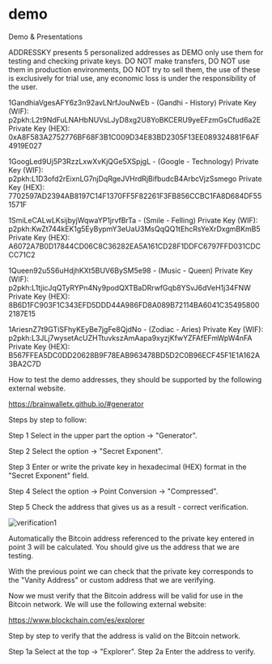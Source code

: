 # demo
Demo &amp; Presentations

ADDRESSKY presents 5 personalized addresses as DEMO only use them for testing and checking private keys. DO NOT make transfers, DO NOT use them in production environments, DO NOT try to sell them, the use of these is exclusively for trial use, any economic loss is under the responsibility of the user.

1GandhiaVgesAFY6z3n92avLNrfJouNwEb  - (Gandhi - History)
Private Key (WIF): p2pkh:L2t9NdFuLNAHbNUVsLJyD8xg2U8YoBKCERU9yeEFzmGsCfud6a2E
Private Key (HEX): 0xA8F583A2752776BF68F3B1C009D34E83BD2305F13EE089324881F6AF4919E027

1GoogLed9Uj5P3RzzLxwXvKjQGe5XSpjgL - (Google - Technology)
Private Key (WIF): p2pkh:L1D3ofd2rEixnLG7njDqRgeJVHrdRjBifbudcB4ArbcVjzSsmego
Private Key (HEX): 7702597AD2394AB8197C14F1370FF5F82261F3FB856CCBC1FA8D684DF551571F

1SmiLeCALwLKsijbyjWqwaYP1jrvfBrTa - (Smile - Felling)
Private Key (WIF): p2pkh:KwZt744kEK1g5EyBypmY3eUaU3MsQqQQ1tEhcRsYeXrDxgmBKmB5
Private Key (HEX): A6072A7B0D17844CD06C8C36282EA5A161CD28F1DDFC6797FFD031CDCCC71C2

1Queen92u5S6uHdjhKXt5BUV6BySM5e98 - (Music - Queen)
Private Key (WIF): p2pkh:L1tjicJqQTyRYPn4Ny9podQXTBaDRrwfGqb8YSvJ6dVeH1j34FNW
Private Key (HEX): 8B6D1FC903F1C343EFD5DDD44A986FD8A089B72114BA6041C354958002187E15

1AriesnZ7t9GTiSFhyKEyBe7jgFe8QjdNo - (Zodiac - Aries)
Private Key (WIF): p2pkh:L3JLj7wysetAcUZHTtuvkszAmAapa9xyzjKfwYZFAfEFmWpW4nFA
Private Key (HEX): B567FFEA5DC0DD20628B9F78EAB963478BD5D2C0B96ECF45F1E1A162A3BA2C7D

How to test the demo addresses, they should be supported by the following external website.

https://brainwalletx.github.io/#generator

Steps by step to follow:

Step 1 Select in the upper part the option -> "Generator".

Step 2 Select the option -> "Secret Exponent".

Step 3 Enter or write the private key in hexadecimal (HEX) format in the "Secret Exponent" field.

Step 4 Select the option -> Point Conversion -> "Compressed".

Step 5 Check the address that gives us as a result - correct verification.

![verification1](https://user-images.githubusercontent.com/81491330/112737288-f9f05480-8f1e-11eb-8ede-9ebdef6a196c.png)

Automatically the Bitcoin address referenced to the private key entered in point 3 will be calculated. You should give us the address that we are testing.

With the previous point we can check that the private key corresponds to the "Vanity Address" or custom address that we are verifying.

Now we must verify that the Bitcoin address will be valid for use in the Bitcoin network. We will use the following external website:

https://www.blockchain.com/es/explorer

Step by step to verify that the address is valid on the Bitcoin network.

Step 1a Select at the top -> "Explorer".
Step 2a Enter the address to verify.
